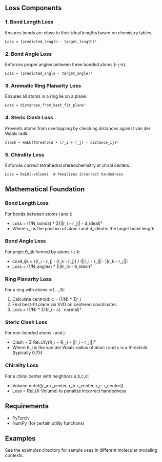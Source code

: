 
## Loss Components

### 1. Bond Length Loss
Ensures bonds are close to their ideal lengths based on chemistry tables.

```
Loss = (predicted_length - target_length)²
```

### 2. Bond Angle Loss
Enforces proper angles between three bonded atoms (i-j-k).

```
Loss = (predicted_angle - target_angle)²
```

### 3. Aromatic Ring Planarity Loss
Ensures all atoms in a ring lie on a plane.

```
Loss = distances_from_best_fit_plane²
```

### 4. Steric Clash Loss
Prevents atoms from overlapping by checking distances against van der Waals radii.

```
Clash = ReLU(threshold × (r_i + r_j) - distance_ij)²
```

### 5. Chirality Loss
Enforces correct tetrahedral stereochemistry at chiral centers.

```
Loss = ReLU(-volume)  # Penalizes incorrect handedness
```

## Mathematical Foundation

### Bond Length Loss
For bonds between atoms i and j:
- Loss = (1/N_bonds) * Σ(||r_i - r_j|| - d_ideal)²
- Where r_i is the position of atom i and d_ideal is the target bond length

### Bond Angle Loss
For angle θ_ijk formed by atoms i-j-k:
- cosθ_ijk = ((r_i - r_j) · (r_k - r_j)) / (||r_i - r_j|| · ||r_k - r_j||)
- Loss = (1/N_angles) * Σ(θ_ijk - θ_ideal)²

### Ring Planarity Loss
For a ring with atoms i=1,...,N:
1. Calculate centroid: c = (1/N) * Σr_i
2. Find best-fit plane via SVD on centered coordinates
3. Loss = (1/N) * Σ((r_i - c) · normal)²

### Steric Clash Loss
For non-bonded atoms i and j:
- Clash = Σ ReLU(γ(R_i + R_j) - ||r_i - r_j||)²
- Where R_i is the van der Waals radius of atom i and γ is a threshold (typically 0.75)

### Chirality Loss
For a chiral center with neighbors a,b,c,d:
- Volume = det([r_a-r_center, r_b-r_center, r_c-r_center])
- Loss = ReLU(-Volume) to penalize incorrect handedness

## Requirements

- PyTorch
- NumPy (for certain utility functions)

## Examples

See the examples directory for sample uses in different molecular modeling contexts.
